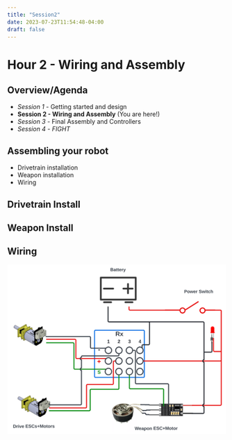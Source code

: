```yaml
---
title: "Session2"
date: 2023-07-23T11:54:48-04:00
draft: false
---
```


#  Hour 2 - Wiring and Assembly

## Overview/Agenda

* *Session 1* - Getting started and design 
* **Session 2 - Wiring and Assembly** (You are here!)
* *Session 3* - Final Assembly and Controllers
* *Session 4* - *FIGHT*

## Assembling your robot
* Drivetrain installation
* Weapon installation
* Wiring

## Drivetrain Install

## Weapon Install

## Wiring
![Basic Electrical Setup](images/level1electrical.png)
